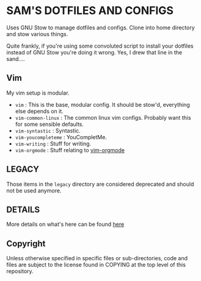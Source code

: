 SAM'S DOTFILES AND CONFIGS
==========================

Uses GNU Stow to manage dotfiles and configs. Clone into home directory
and stow various things.

Quite frankly, if you're using some convoluted script to install your
dotfiles instead of GNU Stow you're doing it wrong. Yes, I drew that line
in the sand....

Vim
---

My vim setup is modular.

* `vim` : This is the base, modular config. It should be stow'd, everything
else depends on it.
* `vim-common-linux` : The common linux vim configs. Probably want this for
some sensible defaults.
* `vim-syntastic` : Syntastic.
* `vim-youcompleteme` : YouCompletMe.
* `vim-writing` : Stuff for writing.
* `vim-orgmode` : Stuff relating to [vim-orgmode](https://github.com/jceb/vim-orgmode)

LEGACY
------

Those items in the `legacy` directory are considered deprecated and should
not be used anymore.

DETAILS
-------

More details on what's here can be found [here](DESC.md)

Copyright
---------
Unless otherwise specified in specific files or sub-directories, code and
files are subject to the license found in COPYING at the top level of this
repository.

